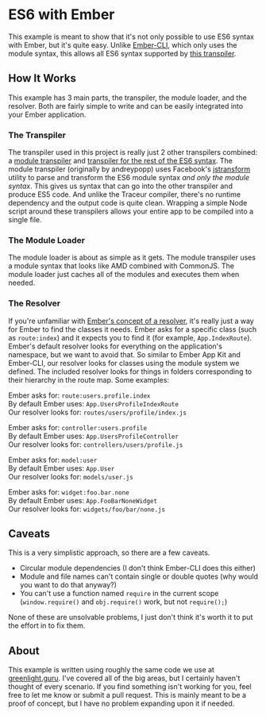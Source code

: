 # ES6 with Ember

This example is meant to show that it's not only possible to use ES6 syntax with Ember, but it's quite easy. Unlike [Ember-CLI](http://www.ember-cli.com/), which only uses the module syntax, this allows all ES6 syntax supported by [this transpiler](https://github.com/termi/es6-transpiler).

## How It Works

This example has 3 main parts, the transpiler, the module loader, and the resolver. Both are fairly simple to write and can be easily integrated into your Ember application.

### The Transpiler

The transpiler used in this project is really just 2 other transpilers combined: a [module transpiler](https://github.com/gordonkristan/es6-module-jstransform) and [transpiler for the rest of the ES6 syntax](https://github.com/termi/es6-transpiler). The module transpiler (originally by andreypopp) uses Facebook's [jstransform](https://github.com/facebook/jstransform) utility to parse and transform the ES6 module syntax _and only the module syntax_. This gives us syntax that can go into the other transpiler and produce ES5 code. And unlike the Traceur compiler, there's no runtime dependency and the output code is quite clean. Wrapping a simple Node script around these transpilers allows your entire app to be compiled into a single file.

### The Module Loader

The module loader is about as simple as it gets. The module transpiler uses a module syntax that looks like AMD combined with CommonJS. The module loader just caches all of the modules and executes them when needed.

### The Resolver

If you're unfamiliar with [Ember's concept of a resolver](http://emberjs.com/api/classes/Ember.DefaultResolver.html), it's really just a way for Ember to find the classes it needs. Ember asks for a specific class (such as `route:index`) and it expects you to find it (for example, `App.IndexRoute`). Ember's default resolver looks for everything on the application's namespace, but we want to avoid that. So similar to Ember App Kit and Ember-CLI, our resolver looks for classes using the module system we defined. The included resolver looks for things in folders corresponding to their hierarchy in the route map. Some examples:

Ember asks for: `route:users.profile.index`<br>
By default Ember uses: `App.UsersProfileIndexRoute`<br>
Our resolver looks for: `routes/users/profile/index.js`

Ember asks for: `controller:users.profile`<br>
By default Ember uses: `App.UsersProfileController`<br>
Our resolver looks for: `controllers/users/profile.js`

Ember asks for: `model:user`<br>
By default Ember uses: `App.User`<br>
Our resolver looks for: `models/user.js`

Ember asks for: `widget:foo.bar.none`<br>
By default Ember uses: `App.FooBarNoneWidget`<br>
Our resolver looks for: `widgets/foo/bar/none.js`

## Caveats

This is a very simplistic approach, so there are a few caveats.

- Circular module dependencies (I don't think Ember-CLI does this either)
- Module and file names can't contain single or double quotes (why would you want to do that anyway?)
- You can't use a function named `require` in the current scope (`window.require()` and `obj.require()` work, but not `require();`)

None of these are unsolvable problems, I just don't think it's worth it to put the effort in to fix them.

## About

This example is written using roughly the same code we use at [greenlight.guru](http://greenlight.guru). I've covered all of the big areas, but I certainly haven't thought of every scenario. If you find something isn't working for you, feel free to let me know or submit a pull request. This is mainly meant to be a proof of concept, but I have no problem expanding upon it if needed.

